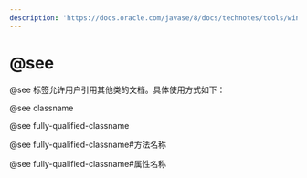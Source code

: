 ```yaml
---
description: 'https://docs.oracle.com/javase/8/docs/technotes/tools/windows/javadoc.html'
---
```


# @see

@see 标签允许用户引用其他类的文档。具体使用方式如下： 

@see classname

@see fully-qualified-classname 

@see fully-qualified-classname\#方法名称

@see fully-qualified-classname\#属性名称




